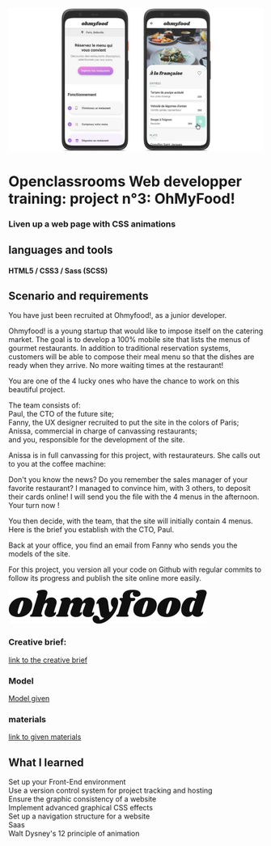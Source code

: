 ![](/bannerOhmyfood.jpg)
# Openclassrooms Web developper training: project n°3: OhMyFood!

 ### Liven up a web page with CSS animations

## languages and tools

#### HTML5 / CSS3 / Sass (SCSS)

## Scenario and requirements

You have just been recruited at Ohmyfood!, as a junior developer.

Ohmyfood! is a young startup that would like to impose itself on the catering market. The goal is to develop a 100% mobile site that lists the menus of gourmet restaurants. In addition to traditional reservation systems, customers will be able to compose their meal menu so that the dishes are ready when they arrive. No more waiting times at the restaurant!  

You are one of the 4 lucky ones who have the chance to work on this beautiful project.  

The team consists of:  
     Paul, the CTO of the future site;  
     Fanny, the UX designer recruited to put the site in the colors of Paris;  
     Anissa, commercial in charge of canvassing restaurants;  
         and you, responsible for the development of the site.  

Anissa is in full canvassing for this project, with restaurateurs. She calls out to you at the coffee machine:  

Don't you know the news? Do you remember the sales manager of your favorite restaurant? I managed to convince him, with 3 others, to deposit their cards online! I will send you the file with the 4 menus in the afternoon. Your turn now !  

You then decide, with the team, that the site will initially contain 4 menus. Here is the brief you establish with the CTO, Paul.  

Back at your office, you find an email from Fanny who sends you the models of the site.  

For this project, you version all your code on Github with regular commits to follow its progress and publish the site online more easily.  

![](/material/logo/ohmyfood.png)
### Creative brief: 

[link to the creative brief](/brief.pdf)


### Model

[Model given](/model/maquettes/)

### materials

[link to given materials](/material/)

## What I learned

Set up your Front-End environment  
Use a version control system for project tracking and hosting  
Ensure the graphic consistency of a website  
Implement advanced graphical CSS effects  
Set up a navigation structure for a website  
Saas  
Walt Dysney's 12 principle of animation  

